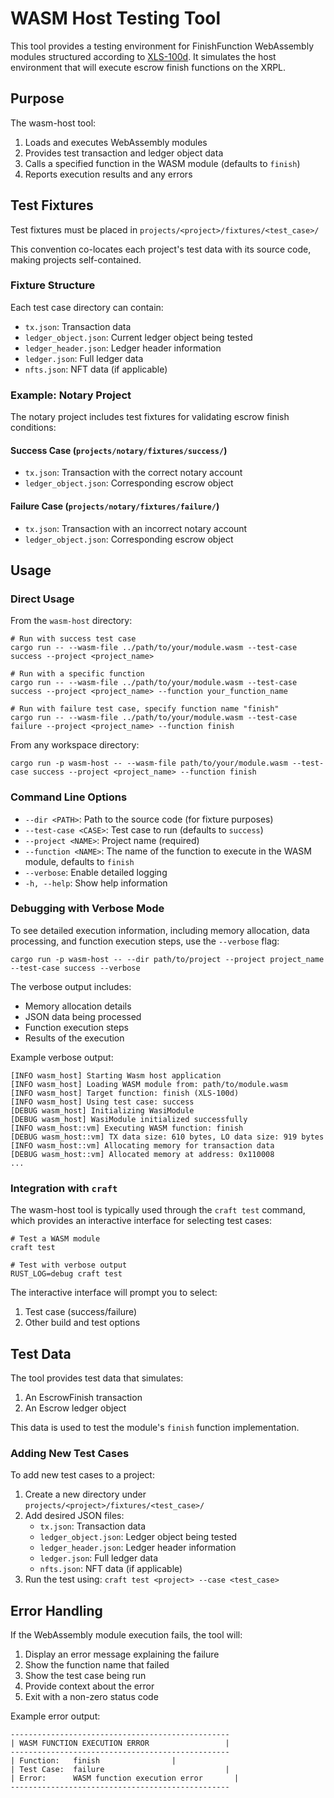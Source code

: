 # WASM Host Testing Tool

This tool provides a testing environment for FinishFunction WebAssembly modules structured according to [XLS-100d](https://github.com/XRPLF/XRPL-Standards/discussions/270). It simulates the host environment that will execute escrow finish functions on the XRPL.

## Purpose

The wasm-host tool:

1. Loads and executes WebAssembly modules
2. Provides test transaction and ledger object data
3. Calls a specified function in the WASM module (defaults to `finish`)
4. Reports execution results and any errors

## Test Fixtures

Test fixtures must be placed in `projects/<project>/fixtures/<test_case>/`

This convention co-locates each project's test data with its source code, making projects self-contained.

### Fixture Structure

Each test case directory can contain:

- `tx.json`: Transaction data
- `ledger_object.json`: Current ledger object being tested
- `ledger_header.json`: Ledger header information
- `ledger.json`: Full ledger data
- `nfts.json`: NFT data (if applicable)

### Example: Notary Project

The notary project includes test fixtures for validating escrow finish conditions:

#### Success Case (`projects/notary/fixtures/success/`)

- `tx.json`: Transaction with the correct notary account
- `ledger_object.json`: Corresponding escrow object

#### Failure Case (`projects/notary/fixtures/failure/`)

- `tx.json`: Transaction with an incorrect notary account
- `ledger_object.json`: Corresponding escrow object

## Usage

### Direct Usage

From the `wasm-host` directory:

```shell
# Run with success test case
cargo run -- --wasm-file ../path/to/your/module.wasm --test-case success --project <project_name>

# Run with a specific function
cargo run -- --wasm-file ../path/to/your/module.wasm --test-case success --project <project_name> --function your_function_name

# Run with failure test case, specify function name "finish"
cargo run -- --wasm-file ../path/to/your/module.wasm --test-case failure --project <project_name> --function finish
```

From any workspace directory:

```shell
cargo run -p wasm-host -- --wasm-file path/to/your/module.wasm --test-case success --project <project_name> --function finish
```

### Command Line Options

- `--dir <PATH>`: Path to the source code (for fixture purposes)
- `--test-case <CASE>`: Test case to run (defaults to `success`)
- `--project <NAME>`: Project name (required)
- `--function <NAME>`: The name of the function to execute in the WASM module, defaults to `finish`
- `--verbose`: Enable detailed logging
- `-h, --help`: Show help information

### Debugging with Verbose Mode

To see detailed execution information, including memory allocation, data processing, and function execution steps, use the `--verbose` flag:

```shell
cargo run -p wasm-host -- --dir path/to/project --project project_name --test-case success --verbose
```

The verbose output includes:

- Memory allocation details
- JSON data being processed
- Function execution steps
- Results of the execution

Example verbose output:

```
[INFO wasm_host] Starting Wasm host application
[INFO wasm_host] Loading WASM module from: path/to/module.wasm
[INFO wasm_host] Target function: finish (XLS-100d)
[INFO wasm_host] Using test case: success
[DEBUG wasm_host] Initializing WasiModule
[DEBUG wasm_host] WasiModule initialized successfully
[INFO wasm_host::vm] Executing WASM function: finish
[DEBUG wasm_host::vm] TX data size: 610 bytes, LO data size: 919 bytes
[INFO wasm_host::vm] Allocating memory for transaction data
[DEBUG wasm_host::vm] Allocated memory at address: 0x110008
...
```

### Integration with `craft`

The wasm-host tool is typically used through the `craft test` command, which provides an interactive interface for selecting test cases:

```shell
# Test a WASM module
craft test

# Test with verbose output
RUST_LOG=debug craft test
```

The interactive interface will prompt you to select:

1. Test case (success/failure)
2. Other build and test options

## Test Data

The tool provides test data that simulates:

1. An EscrowFinish transaction
2. An Escrow ledger object

This data is used to test the module's `finish` function implementation.

### Adding New Test Cases

To add new test cases to a project:

1. Create a new directory under `projects/<project>/fixtures/<test_case>/`
2. Add desired JSON files:
   - `tx.json`: Transaction data
   - `ledger_object.json`: Ledger object being tested
   - `ledger_header.json`: Ledger header information
   - `ledger.json`: Full ledger data
   - `nfts.json`: NFT data (if applicable)
3. Run the test using: `craft test <project> --case <test_case>`

## Error Handling

If the WebAssembly module execution fails, the tool will:

1. Display an error message explaining the failure
2. Show the function name that failed
3. Show the test case being run
4. Provide context about the error
5. Exit with a non-zero status code

Example error output:

```
-------------------------------------------------
| WASM FUNCTION EXECUTION ERROR                 |
-------------------------------------------------
| Function:   finish                |
| Test Case:  failure                           |
| Error:      WASM function execution error       |
-------------------------------------------------
```
